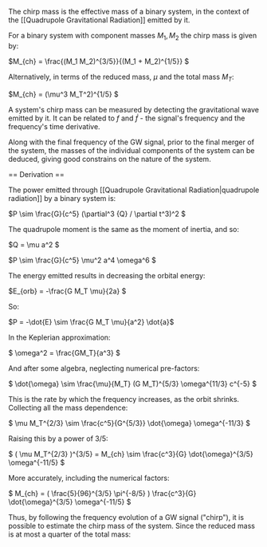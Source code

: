 The chirp mass is the effective mass of a binary system, in the context of the [[Quadrupole Gravitational Radiation]] emitted by it.

For a binary system with component masses $M_1, M_2$ the chirp mass is given by:

$M_{ch} = \frac{(M_1 M_2)^{3/5}}{(M_1 + M_2)^{1/5}} $

Alternatively, in terms of the reduced mass, $\mu$ and the total mass $M_T$:

$M_{ch} = (\mu^3 M_T^2)^{1/5} $

A system's chirp mass can be measured by detecting the gravitational wave emitted by it. It can be related to $f$ and $\dot{f}$ - the signal's frequency and the frequency's time derivative.

Along with the final frequency of the GW signal, prior to the final merger of the system, the masses of the individual components of the system can be deduced, giving good constrains on the nature of the system.

== Derivation ==

The power emitted through [[Quadrupole Gravitational Radiation|quadrupole radiation]] by a binary system is:

$P \sim \frac{G}{c^5} (\partial^3 {Q} / \partial t^3)^2 $

The quadrupole moment is the same as the moment of inertia, and so:

$Q = \mu a^2 $

$P \sim \frac{G}{c^5} \mu^2 a^4 \omega^6 $

The energy emitted results in decreasing the orbital energy:

$E_{orb} = -\frac{G M_T \mu}{2a} $

So:

$P = -\dot{E} \sim \frac{G M_T \mu}{a^2} \dot{a}$

In the Keplerian approximation:

$ \omega^2 = \frac{GM_T}{a^3} $

And after some algebra, neglecting numerical pre-factors:

$ \dot{\omega} \sim \frac{\mu}{M_T} (G M_T)^{5/3} \omega^{11/3} c^{-5} $

This is the rate by which the frequency increases, as the orbit shrinks. Collecting all the mass dependence:

$ \mu M_T^{2/3} \sim \frac{c^5}{G^{5/3}} \dot{\omega} \omega^{-11/3} $

Raising this by a power of ${3/5}$:

$ ( \mu M_T^{2/3} )^{3/5} = M_{ch} \sim \frac{c^3}{G} \dot{\omega}^{3/5} \omega^{-11/5} $

More accurately, including the numerical factors:

$ M_{ch} = ( \frac{5}{96}^{3/5} \pi^{-8/5} ) \frac{c^3}{G} \dot{\omega}^{3/5} \omega^{-11/5} $

Thus, by following the frequency evolution of a GW signal ("chirp"), it is possible to estimate the chirp mass of the system. Since the reduced mass is at most a quarter of the total mass: